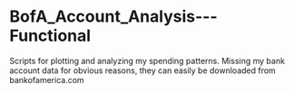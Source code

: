 # BofA_Account_Analysis---Functional
Scripts for plotting and analyzing my spending patterns. Missing my bank account data for obvious reasons, they can easily be downloaded from bankofamerica.com
